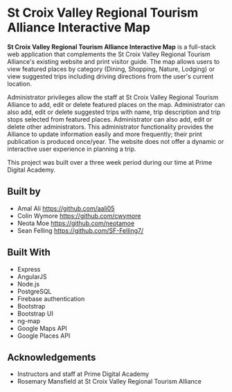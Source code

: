 # St Croix Valley Regional Tourism Alliance Interactive Map
**St Croix Valley Regional Tourism Alliance Interactive Map** is a full-stack web application that complements the St Croix Valley Regional Tourism Alliance's existing website and print visitor guide.  The map allows users to view featured places by category (Dining, Shopping, Nature, Lodging) or view suggested trips including driving directions from the user's current location.

Administrator privileges allow the staff at St Croix Valley Regional Tourism Alliance to add, edit or delete featured places on the map.  Administrator can also add, edit or delete suggested trips with name, trip description and trip stops selected from featured places.  Administrator can also add, edit or delete other administrators.  This administrator functionality provides the Alliance to update information easily and more frequently; their print publication is produced once/year.  The website does not offer a dynamic or interactive user experience in planning a trip.  

This project was built over a three week period during our time at Prime Digital Academy.


## Built by
* Amal Ali https://github.com/aali05
* Colin Wymore https://github.com/cwymore
* Neota Moe https://github.com/neotamoe
* Sean Felling https://github.com/SF-Felling7/


## Built With
* Express
* AngularJS
* Node.js
* PostgreSQL
* Firebase authentication
* Bootstrap
* Bootstrap UI
* ng-map
* Google Maps API
* Google Places API


## Acknowledgements
* Instructors and staff at Prime Digital Academy
* Rosemary Mansfield at St Croix Valley Regional Tourism Alliance
